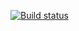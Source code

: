[![Build status](https://ci.appveyor.com/api/projects/status/aqq0cpfrxego8y5i/branch/main?svg=true)](https://ci.appveyor.com/project/w4ssel/patterns/branch/main)
